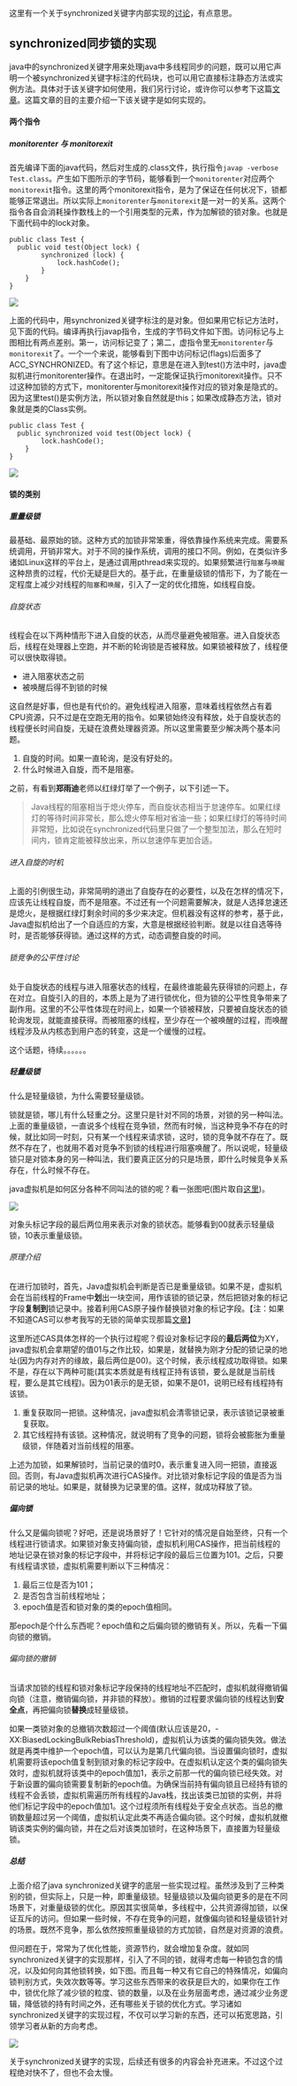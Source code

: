 这里有一个关于synchronized关键字内部实现的[讨论](https://stackoverflow.com/questions/25949145/synchronized-keyword-internal-implementation)，有点意思。
## synchronized同步锁的实现
java中的synchronized关键字用来处理java中多线程同步的问题，既可以用它声明一个被synchronized关键字标注的代码块，也可以用它直接标注静态方法或实例方法。具体对于该关键字如何使用，我们另行讨论，或许你可以参考下这篇[文章](https://www.journaldev.com/31514/java-synchronized-keyword-method-block)。这篇文章的目的主要介绍一下该关键字是如何实现的。

#### 两个指令
##### monitorenter 与 monitorexit
首先编译下面的java代码，然后对生成的.class文件，执行指令`javap -verbose Test.class`。产生如下图所示的字节码，能够看到一个`monitorenter`对应两个`monitorexit`指令。这里的两个monitorexit指令，是为了保证在任何状况下，锁都能够正常退出。所以实际上`monitorenter`与`monitorexit`是一对一的关系。这两个指令各自会消耗操作数栈上的一个引用类型的元素，作为加解锁的锁对象。也就是下面代码中的lock对象。

    public class Test {
      public void test(Object lock) {
            synchronized (lock) {
                lock.hashCode();
            }
        }
    }
![](https://github.com/WalkingNL/Pics/blob/master/synchronized.jpg)

上面的代码中，用synchronized关键字标注的是对象。但如果用它标记方法时，见下面的代码。编译再执行javap指令，生成的字节码文件如下图。访问标记与上图相比有两点差别。第一，访问标记变了；第二，虚指令里无`monitorenter`与`monitorexit`了。一个一个来说，能够看到下图中访问标记(flags)后面多了ACC_SYNCHRONIZED。有了这个标记，意思是在进入到test()方法中时，java虚拟机进行monitorenter操作。在退出时，一定能保证执行monitorexit操作。只不过这种加锁的方式下，monitorenter与monitorexit操作对应的锁对象是隐式的。因为这里test()是实例方法，所以锁对象自然就是this；如果改成静态方法，锁对象就是类的Class实例。
    
    public class Test {
      public synchronized void test(Object lock) {
            lock.hashCode();
        }
    }
    
![](https://github.com/WalkingNL/Pics/blob/master/synchronized_mark.jpg)

#### 锁的类别

##### 重量级锁
最基础、最原始的锁。这种方式的加锁非常笨重，得依靠操作系统来完成。需要系统调用，开销非常大。对于不同的操作系统，调用的接口不同。例如，在类似许多诸如Linux这样的平台上，是通过调用pthread来实现的。如果频繁进行`阻塞`与`唤醒`这种昂贵的过程，代价无疑是巨大的。基于此，在重量级锁的情形下，为了能在一定程度上减少对线程的`阻塞`和`唤醒`，引入了一定的优化措施，如线程自旋。
###### 自旋状态
线程会在以下两种情形下进入自旋的状态，从而尽量避免被阻塞。进入自旋状态后，线程在处理器上空跑，并不断的轮询锁是否被释放。如果锁被释放了，线程便可以很快取得锁。
  * 进入阻塞状态之前
  * 被唤醒后得不到锁的时候

这自然是好事，但也是有代价的。避免线程进入阻塞，意味着线程依然占有着CPU资源，只不过是在空跑无用的指令。如果锁始终没有释放，处于自旋状态的线程便长时间自旋，无疑在浪费处理器资源。所以这里需要至少解决两个基本问题。
1. 自旋的时间。如果一直轮询，是没有好处的。
2. 什么时候进入自旋，而不是阻塞。

之前，有看到**郑雨迪**老师以红绿灯举了一个例子，以下引述一下。
> Java线程的阻塞相当于熄火停车，而自旋状态相当于怠速停车。如果红绿灯的等待时间非常长，那么熄火停车相对省油一些；如果红绿灯的等待时间非常短，比如说在synchronized代码里只做了一个整型加法，那么在短时间内，锁肯定能被释放出来，所以怠速停车更加合适。

###### 进入自旋的时机
上面的引例很生动，非常简明的道出了自旋存在的必要性，以及在怎样的情况下，应该先让线程自旋，而不是阻塞。不过还有一个问题需要解决，就是人选择怠速还是熄火，是根据红绿灯剩余时间的多少来决定。但机器没有这样的参考，基于此，Java虚拟机给出了一个自适应的方案，大意是根据经验判断。就是以往自选等待时，是否能够获得锁。通过这样的方式，动态调整自旋的时间。

###### 锁竞争的公平性讨论
处于自旋状态的线程与进入阻塞状态的线程，在最终谁能最先获得锁的问题上，存在对立。自旋引入的目的，本质上是为了进行锁优化，但为锁的公平性竞争带来了副作用。这里的不公平性体现在时间上，如果一个锁被释放，只要被自旋状态的锁轮询发现，就能直接获得。而被阻塞的线程，至少存在一个被唤醒的过程，而唤醒线程涉及从内核态到用户态的转变，这是一个缓慢的过程。

这个话题，待续。。。。。。

##### 轻量级锁
什么是轻量级锁，为什么需要轻量级锁。

锁就是锁，哪儿有什么轻重之分。这里只是针对不同的场景，对锁的另一种叫法。上面的重量级锁，一直说多个线程在竞争锁，然而有时候，当这种竞争不存在的时候，就比如同一时刻，只有某一个线程来请求锁，这时，锁的竞争就不存在了。既然不存在了，也就用不着对竞争不到锁的线程进行阻塞唤醒了。所以说呢，轻量级锁只是对锁本身的另一种叫法，我们要真正区分的只是场景，即什么时候竞争关系存在，什么时候不存在。

java虚拟机是如何区分各种不同叫法的锁的呢？看一张图吧(图片取自[这里](https://blog.csdn.net/zc19921215/article/details/84780335))。

![](https://github.com/WalkingNL/Pics/blob/master/synchronized_0.png)

对象头标记字段的最后两位用来表示对象的锁状态。能够看到00就表示轻量级锁，10表示重量级锁。
###### 原理介绍
在进行加锁时，首先，Java虚拟机会判断是否已是重量级锁。如果不是，虚拟机会在当前线程的Frame中**划**出一块空间，用作该锁的锁记录，然后把锁对象的标记字段**复制到**锁记录中。接着利用CAS原子操作替换锁对象的标记字段。【注：如果不知道CAS可以参考我写的无锁的简单实现那篇[文章](https://github.com/WalkingNL/C-CPP/blob/master/LockFree.md)】

这里所述CAS具体怎样的一个执行过程呢？假设对象标记字段的**最后两位**为XY，java虚拟机会拿期望的值01与之作比较，如果是，就替换为刚才分配的锁记录的地址(因为内存对齐的缘故，最后两位是00)。这个时候，表示线程成功取得锁。如果不是，存在以下两种可能(其实本质就是有线程正持有该锁，要么是就是当前线程，要么是其它线程)。因为01表示的是无锁，如果不是01，说明已经有线程持有该锁。
1. 重复获取同一把锁。这种情况，java虚拟机会清零锁记录，表示该锁记录被重复获取。
2. 其它线程持有该锁。这种情况，就说明有了竞争的问题，锁将会被膨胀为重量级锁，伴随着对当前线程的阻塞。

上述为加锁，如果解锁时，当前记录的值时0，表示重复进入同一把锁，直接返回。否则，有Java虚拟机再次进行CAS操作。对比锁对象标记字段的值是否为当前记录的地址。如果是，就替换为记录里的值。这样，就成功释放了锁。

##### 偏向锁
什么又是偏向锁呢？好吧，还是说场景好了！它针对的情况是自始至终，只有一个线程进行锁请求。如果锁对象支持偏向锁，虚拟机利用CAS操作，把当前线程的地址记录在锁对象的标记字段中，并将标记字段的最后三位置为101。之后，只要有线程请求锁，虚拟机需要判断以下三种情况：
1. 最后三位是否为101；
2. 是否包含当前线程地址；
3. epoch值是否和锁对象的类的epoch值相同。

那epoch是个什么东西呢？epoch值和之后偏向锁的撤销有关。所以，先看一下偏向锁的撤销。
###### 偏向锁的撤销
当请求加锁的线程和锁对象标记字段保持的线程地址不匹配时，虚拟机就得撤销偏向锁（注意，撤销偏向锁，并非锁的释放）。撤销的过程要求偏向锁的线程达到**安全点**，再把偏向锁**替换**成轻量级锁。

如果一类锁对象的总撤销次数超过一个阈值(默认应该是20，-XX:BiasedLockingBulkRebiasThreshold)，虚拟机认为该类的偏向锁失效。做法就是再类中维护一个epoch值，可以认为是第几代偏向锁。当设置偏向锁时，虚拟机需要将该epoch值复制到锁对象的标记字段中。在虚拟机认定这个类的偏向锁失效时，虚拟机就将该类中的epoch值加1，表示之前那一代的偏向锁已经失效。对于新设置的偏向锁需要复制新的epoch值。为确保当前持有偏向锁且已经持有锁的线程不会丢锁，虚拟机需遍历所有线程的Java栈，找出该类已加锁的实例，并将他们标记字段中的epoch值加1。这个过程须所有线程处于安全点状态。当总的撤销数量超过另一个阈值，虚拟机认定此类不再适合偏向锁。这个时候，虚拟机就撤销该类实例的偏向锁，并在之后对该类加锁时，在这种场景下，直接置为轻量级锁。

##### 总结
上面介绍了java synchronized关键字的底层一些实现过程。虽然涉及到了三种类别的锁，但实际上，只是一种，即重量级锁。轻量级锁以及偏向锁更多的是在不同场景下，对重量级锁的优化。原因其实很简单，多线程中，公共资源得加锁，以保证互斥的访问。但如果一些时候，不存在竞争的问题，就像偏向锁和轻量级锁针对的场景。既然不竞争，那么依然按照重量级锁的方式加锁，自然是对资源的浪费。

但问题在于，常常为了优化性能，资源节约，就会增加复杂度。就如同synchronized关键字的实现那样，引入了不同的锁，就得考虑每一种锁包含的情况，以及如何向其他锁转换，如下图。而且每一种又有它自己的特殊情况，如偏向锁判别方式，失效次数等等。学习这些东西带来的收获是巨大的，如果你在工作中，锁优化除了减少锁的粒度、锁的数量，以及在业务层面考虑，通过减少业务逻辑，降低锁的持有时间之外，还有哪些关于锁的优化方式。学习诸如synchronized关键字的实现过程，不仅可以学习新的东西，还可以拓宽思路，引领学习者从新的方向考虑。

![](https://github.com/WalkingNL/Pics/blob/master/lock.jpg)

关于synchronized关键字的实现，后续还有很多的内容会补充进来。不过这个过程绝对快不了，但也不会太慢。
